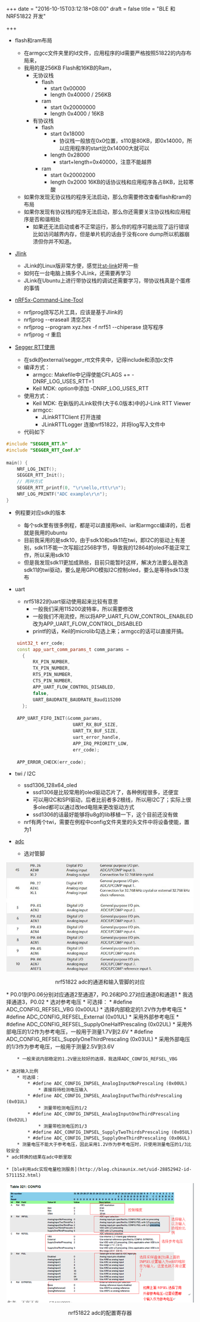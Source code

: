 +++
date = "2016-10-15T03:12:18+08:00"
draft = false
title = "BLE 和 NRF51822 开发"

+++


* flash和ram布局
	* 在armgcc文件夹里的ld文件，应用程序的ld需要严格按照51822的内存布局来，
	* 我用的是256KB Flash和16KB的Ram，
		* 无协议栈
			* flash 	
				* start 0x00000 
				* length 0x40000 / 256KB
			* ram
				* start 0x20000000 
				* length 0x4000 / 16KB
		* 有协议栈
			* flash
				* start 0x18000 
					* 协议栈一般放在0x0位置，s110是80KB，即0x14000，所以应用程序的start比0x14000大就可以
				* length 0x28000
					* start+length=0x40000，注意不能越界
			* ram
				* start 0x20002000
				* length 0x2000 16KB的话协议栈和应用程序各占8KB，比较寒酸
	* 如果你发现无协议栈的程序无法启动，那么你需要修改查看flash和ram的布局
	* 如果你发现有协议栈的程序无法启动，那么你还需要关注协议栈和应用程序是否和谐相处
		* 如果还无法启动或者不正常运行，那么你的程序可能出现了运行错误比如访问越界内存，但是单片机的话由于没有core dump所以机器崩溃但你并不知道。

* [Jlink](https://www.segger.com/downloads/jlink/JLink_Linux_V610d_x86_64.deb)
	* JLink的Linux版非常方便，感觉比[st-link](https://github.com/texane/stlink)好用一些
	* 如何在一台电脑上搞多个JLink，还需要再学习
	* JLink在Ubuntu上进行带协议栈的调试还需要学习，带协议栈真是个蛋疼的事情

* [nRF5x-Command-Line-Tool](https://www.nordicsemi.com/eng/nordic/Products/nRF51822/nRF5x-Command-Line-Tools-Linux64/51386)
	* nrfjprog烧写芯片工具，应该是基于Jlink的
	* nrfjprog --eraseall 清空芯片
	* nrfjprog --program xyz.hex -f nrf51 --chiperase 烧写程序
	* nrfjprog -r 重启

* [Segger RTT使用](http://blog.csdn.net/a369000753/article/details/51192707)
	* 在sdk的external/segger_rtt文件夹中，记得include和添加c文件
	* 编译方式：
		* armgcc: Makefile中记得使能CFLAGS += -DNRF_LOG_USES_RTT=1 
		* Keil MDK: option中添加 -DNRF_LOG_USES_RTT
	* 使用方式：
		* Keil MDK: 在新版的JLink软件(大于6.0版本)中的J-Link RTT Viewer
		* armgcc: 
			* JLinkRTTClient 打开连接
			* JLinkRTTLogger 连接nrf51822，并将log写入文件中
	* 代码如下

```cpp
#include "SEGGER_RTT.h"
#include "SEGGER_RTT_Conf.h"

main() {
	NRF_LOG_INIT();
	SEGGER_RTT_Init();
	// 两种方式
	SEGGER_RTT_printf(0, "\r\nello,rtt\r\n");
	NRF_LOG_PRINTF("ADC example\r\n");
}

```



* 例程要对应sdk的版本
	* 每个sdk里有很多例程，都是可以直接用keil、iar和armgcc编译的，后者就是我用的ubuntu
	* 目前我采用的是sdk10，由于sdk10和sdk11在twi，即I2C的驱动上有差别，sdk11不能一次写超过256B字节，导致我的12864的oled不能正常工作，所以采用sdk10
	* 但是我发现sdk11更加成熟些，目前只能暂时这样，解决方法要么是改造sdk11的twi驱动，要么是用GPIO模拟I2C控制oled，要么是等待sdk13发布

* uart
	* nrf51822的uart驱动使用起来比较有意思
		* 一般我们采用115200波特率，所以需要修改
		* 一般我们不用流控，所以将APP_UART_FLOW_CONTROL_ENABLED改为APP_UART_FLOW_CONTROL_DISABLED
		* printf的话，Keil的microlib勾选上来；armgcc的话可以直接开搞。
		
```cpp
    uint32_t err_code;
    const app_uart_comm_params_t comm_params =
      {
          RX_PIN_NUMBER,
          TX_PIN_NUMBER,
          RTS_PIN_NUMBER,
          CTS_PIN_NUMBER,
          APP_UART_FLOW_CONTROL_DISABLED,
          false,
          UART_BAUDRATE_BAUDRATE_Baud115200
      };

    APP_UART_FIFO_INIT(&comm_params,
                         UART_RX_BUF_SIZE,
                         UART_TX_BUF_SIZE,
                         uart_error_handle,
                         APP_IRQ_PRIORITY_LOW,
                         err_code);

    APP_ERROR_CHECK(err_code);
```

* twi / I2C
	* ssd1306_128x64_oled
		* ssd1306是比较常用的oled驱动芯片了，各种例程很多，还便宜
		* 可以用I2C和SPI驱动，后者比前者多2根线，所以用I2C了；实际上很多oled都可以通过改led电阻来更改驱动方式
		* ssd1306的话最好能够将u8g的lib移植一下，这个目前还没有做
	* nrf有两个twi，需要在例程中config文件夹里的头文件中将设备使能，置为1

* [adc](http://www.doc00.com/doc/100100a28)
	* 选对管脚
<div align="center"><img src="https://raw.githubusercontent.com/BG2BKK/githubio/master/static/nrf51822_adc_pin.png" ><p>nrf51822 adc的通道和输入管脚的对应</p></div>
		* P0.01到P0.06分别对应通道2至通道7，P0.26和P0.27对应通道0和通道1
		* 我选择通道3，P0.02
	* 选对参考电压
		* 可选择：
			* #define ADC_CONFIG_REFSEL_VBG (0x00UL) 
				* 选择内部稳定的1.2V作为参考电压
			* #define ADC_CONFIG_REFSEL_External (0x01UL) 
				* 采用外部参考电压
			* #define ADC_CONFIG_REFSEL_SupplyOneHalfPrescaling (0x02UL) 
				* 采用外部电压的1/2作为参考电压，一般用于测量1.7V到2.6V
			* #define ADC_CONFIG_REFSEL_SupplyOneThirdPrescaling (0x03UL) 
				* 采用外部电压的1/3作为参考电压，一般用于测量2.5V到3.6V

		* 一般来说内部稳定的1.2V是比较好的选择，我选择ADC_CONFIG_REFSEL_VBG

	* 选对输入比例
		* 可选择：
			* #define ADC_CONFIG_INPSEL_AnalogInputNoPrescaling (0x00UL) 
				* 直接将待检测电压输入
			* #define ADC_CONFIG_INPSEL_AnalogInputTwoThirdsPrescaling (0x01UL) 
				* 测量带检测电压的1/2
			* #define ADC_CONFIG_INPSEL_AnalogInputOneThirdPrescaling (0x02UL) 
				* 测量带检测电压的1/3
			* #define ADC_CONFIG_INPSEL_SupplyTwoThirdsPrescaling (0x05UL) 
			* #define ADC_CONFIG_INPSEL_SupplyOneThirdPrescaling (0x06UL) 
		* 测量电压不能大于参考电压，因此采用1.2V作为参考电压时，只使用测量电压的1/3比较安全
	* adc转换的结果在adc中断里取

	* [ble利用adc实现电量检测服务](http://blog.chinaunix.net/uid-28852942-id-5711152.html)

<div align="center"><img src="https://raw.githubusercontent.com/BG2BKK/githubio/master/static/nrf51822_adc_config.png" ><p>nrf51822 adc的配置寄存器</p></div>

